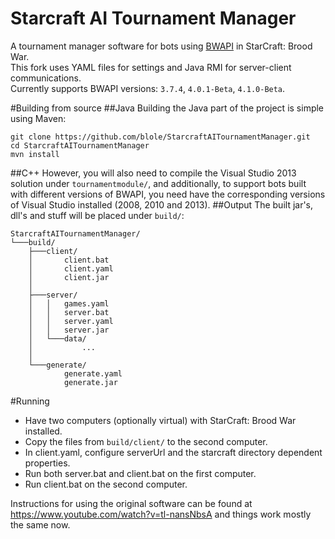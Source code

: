 Starcraft AI Tournament Manager
===============================

A tournament manager software for bots using [BWAPI](https://github.com/bwapi/bwapi) in StarCraft: Brood War.  
This fork uses YAML files for settings and Java RMI for server-client communications.  
Currently supports BWAPI versions: `3.7.4`, `4.0.1-Beta`, `4.1.0-Beta`.

#Building from source
##Java
Building the Java part of the project is simple using Maven:
```
git clone https://github.com/blole/StarcraftAITournamentManager.git
cd StarcraftAITournamentManager
mvn install
```
##C++
However, you will also need to compile the Visual Studio 2013 solution under `tournamentmodule/`, and additionally, to support bots built with different versions of BWAPI, you need have the corresponding versions of Visual Studio installed (2008, 2010 and 2013).
##Output
The built jar's, dll's and stuff will be placed under `build/`:
```
StarcraftAITournamentManager/
└───build/
	├───client/
	│       client.bat
	│       client.yaml
	│       client.jar
	│
	├───server/
	│   │   games.yaml
	│   │   server.bat
	│   │   server.yaml
	│   │   server.jar
	│   └───data/
	│           ...
	│
	└───generate/
			generate.yaml
			generate.jar
```

#Running
- Have two computers (optionally virtual) with StarCraft: Brood War installed.
- Copy the files from `build/client/` to the second computer.
- In client.yaml, configure serverUrl and the starcraft directory dependent properties.
- Run both server.bat and client.bat on the first computer.
- Run client.bat on the second computer.

Instructions for using the original software can be found at https://www.youtube.com/watch?v=tl-nansNbsA and things work mostly the same now.
